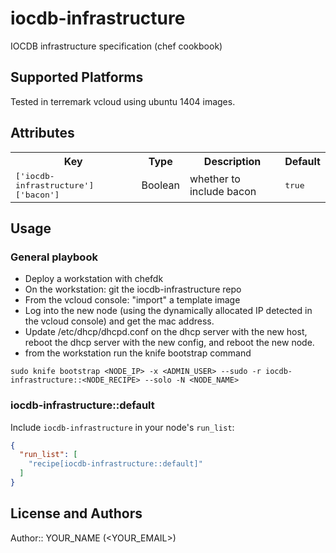 # iocdb-infrastructure

IOCDB infrastructure specification (chef cookbook)

## Supported Platforms

Tested in terremark vcloud using ubuntu 1404 images.

## Attributes

<table>
  <tr>
    <th>Key</th>
    <th>Type</th>
    <th>Description</th>
    <th>Default</th>
  </tr>
  <tr>
    <td><tt>['iocdb-infrastructure']['bacon']</tt></td>
    <td>Boolean</td>
    <td>whether to include bacon</td>
    <td><tt>true</tt></td>
  </tr>
</table>

## Usage

### General playbook
- Deploy a workstation with chefdk
- On the workstation: git the iocdb-infrastructure repo
- From the vcloud console: "import" a template image
- Log into the new node (using the dynamically allocated IP detected in the 
vcloud console) and get the mac address.
- Update /etc/dhcp/dhcpd.conf on the dhcp server with the new host, reboot the
dhcp server with the new config, and reboot the new node.
- from the workstation run the knife bootstrap command
```
sudo knife bootstrap <NODE_IP> -x <ADMIN_USER> --sudo -r iocdb-infrastructure::<NODE_RECIPE> --solo -N <NODE_NAME>
```

### iocdb-infrastructure::default

Include `iocdb-infrastructure` in your node's `run_list`:

```json
{
  "run_list": [
    "recipe[iocdb-infrastructure::default]"
  ]
}
```

## License and Authors

Author:: YOUR_NAME (<YOUR_EMAIL>)
